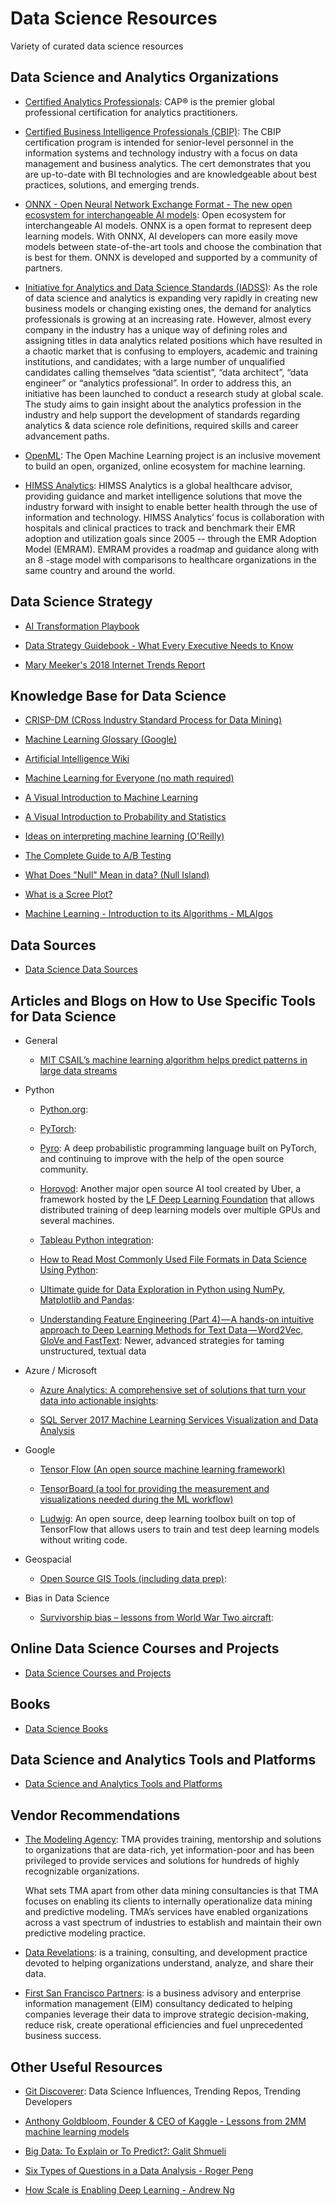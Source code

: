 # Data Science Resources

Variety of curated data science resources

## Data Science and Analytics Organizations

- [Certified Analytics Professionals](https://www.certifiedanalytics.org/): CAP® is the premier global professional certification for analytics practitioners.

- [Certified Business Intelligence Professionals (CBIP)](https://tdwi.org/cbip): The CBIP certification program is intended for senior-level personnel in the information systems and technology industry with a focus on data management and business analytics. The cert demonstrates that you are up-to-date with BI technologies and are knowledgeable about best practices, solutions, and emerging trends.

- [ONNX - Open Neural Network Exchange Format - The new open ecosystem for interchangeable AI models](https://onnx.ai/): Open ecosystem for interchangeable AI models. ONNX is a open format to represent deep learning models. With ONNX, AI developers can more easily move models between state-of-the-art tools and choose the combination that is best for them. ONNX is developed and supported by a community of partners.

- [Initiative for Analytics and Data Science Standards (IADSS)](https://www.iadss.org/): As the role of data science and analytics is expanding very rapidly in creating new business models or changing existing ones, the demand for analytics professionals is growing at an increasing rate. However, almost every company in the industry has a unique way of defining roles and assigning titles in data analytics related positions which have resulted in a chaotic market that is confusing to employers, academic and training institutions, and candidates; with a large number of unqualified candidates calling themselves “data scientist”, “data architect”, “data engineer” or “analytics professional”. In order to address this, an initiative has been launched to conduct a research study at global scale. The study aims to gain insight about the analytics profession in the industry and help support the development of standards regarding analytics & data science role definitions, required skills and career advancement paths.

- [OpenML](https://www.openml.org/): The Open Machine Learning project is an inclusive movement to build an open, organized, online ecosystem for machine learning.

- [HIMSS Analytics](https://www.himssanalytics.org): HIMSS Analytics is a global healthcare advisor, providing guidance and market intelligence solutions that move the industry forward with insight to enable better health through the use of information and technology. HIMSS Analytics’ focus is collaboration with hospitals and clinical practices to track and benchmark their EMR adoption and utilization goals since 2005 -- through the EMR Adoption Model (EMRAM). EMRAM provides a roadmap and guidance along with an 8 -stage model with comparisons to healthcare organizations in the same country and around the world.

## Data Science Strategy

- [AI Transformation Playbook](https://landing.ai/ai-transformation-playbook/)

- [Data Strategy Guidebook - What Every Executive Needs to Know](https://s3.amazonaws.com/eckerson/content_assets/assets/000/000/208/original/Data_Strategy_Guidebook.pdf)

- [Mary Meeker's 2018 Internet Trends Report](https://www.recode.net/2018/5/30/17385116/mary-meeker-slides-internet-trends-code-conference-2018)

## Knowledge Base for Data Science

- [CRISP-DM (CRoss Industry Standard Process for Data Mining)](https://en.wikipedia.org/wiki/Cross-industry_standard_process_for_data_mining)

- [Machine Learning Glossary (Google)](https://developers.google.com/machine-learning/glossary/)

- [Artificial Intelligence Wiki](https://www.datarobot.com/wiki/)

- [Machine Learning for Everyone (no math required)](https://vas3k.com/blog/machine_learning/)

- [A Visual Introduction to Machine Learning](http://www.r2d3.us/)

- [A Visual Introduction to Probability and Statistics](https://seeing-theory.brown.edu/index.html#firstPage)

- [Ideas on interpreting machine learning (O'Reilly)](https://www.oreilly.com/ideas/ideas-on-interpreting-machine-learning)

- [The Complete Guide to A/B Testing](https://vwo.com/ab-testing/)

- [What Does "Null" Mean in data? (Null Island)](https://www.youtube.com/watch?v=bjvIpI-1w84)

- [What is a Scree Plot?](https://en.wikipedia.org/wiki/Scree_plot)

- [Machine Learning - Introduction to its Algorithms - MLAlgos](https://vinodsblog.com/2018/03/26/machine-learning-introduction-to-its-algorithms-mlalgos/)

## Data Sources

- [Data Science Data Sources](https://github.com/tunlusoy/Data-Science-Data-Sources/blob/master/README.md)

## Articles and Blogs on How to Use Specific Tools for Data Science

- General
  - [MIT CSAIL’s machine learning algorithm helps predict patterns in large data streams](https://venturebeat.com/2019/03/31/mit-csails-machine-learning-algorithm-helps-to-predict-patterns-in-large-data-streams/)
  
- Python
  
  - [Python.org](https://www.python.org/):
  
  - [PyTorch](https://www.cuelogic.com/blog/pytorch-in-10-mins):
  
  - [Pyro](http://pyro.ai/): A deep probabilistic programming language built on PyTorch, and continuing to improve with the help of the open source community.
  
  - [Horovod](http://horovod.ai/): Another major open source AI tool created by Uber, a framework hosted by the [LF Deep Learning Foundation](https://www.linuxfoundation.org/projects/deep-learning/join/) that allows distributed training of deep learning models over multiple GPUs and several machines.
  
  - [Tableau Python integration](https://github.com/tableau/TabPy):
  
  - [How to Read Most Commonly Used File Formats in Data Science Using Python](https://www.analyticsvidhya.com/blog/2017/03/read-commonly-used-formats-using-python/):

  - [Ultimate guide for Data Exploration in Python using NumPy, Matplotlib and Pandas](https://www.analyticsvidhya.com/blog/2015/04/comprehensive-guide-data-exploration-sas-using-python-numpy-scipy-matplotlib-pandas/):
  
  - [Understanding Feature Engineering (Part 4) — A hands-on intuitive approach to Deep Learning Methods for Text Data — Word2Vec, GloVe and FastText](https://towardsdatascience.com/understanding-feature-engineering-part-4-deep-learning-methods-for-text-data-96c44370bbfa): Newer, advanced strategies for taming unstructured, textual data
  
- Azure / Microsoft
  
  - [Azure Analytics: A comprehensive set of solutions that turn your data into actionable insights](https://azure.microsoft.com/en-us/product-categories/analytics/):
  
  - [SQL Server 2017 Machine Learning Services Visualization and Data Analysis](https://www.mssqltips.com/sqlservertip/5943/sql-server-2017-machine-learning-services-visualization-and-data-analysis/)

- Google

  - [Tensor Flow (An open source machine learning framework)](https://www.tensorflow.org/)
  
  - [TensorBoard (a tool for providing the measurement and visualizations needed during the ML workflow)](https://colab.research.google.com/github/tensorflow/tensorboard/blob/master/docs/r2/tensorboard_quickstart.ipynb)

  - [Ludwig](https://uber.github.io/ludwig/): An open source, deep learning toolbox built on top of TensorFlow that allows users to train and test deep learning models without writing code.
  
- Geospacial

  - [Open Source GIS Tools (including data prep)](https://gisgeography.com/free-gis-software/):

- Bias in Data Science

  - [Survivorship bias – lessons from World War Two aircraft](https://clearthinking.co/survivorship-bias/):
  
  
## Online Data Science Courses and Projects

- [Data Science Courses and Projects](https://github.com/tunlusoy/Data-Science-Courses-and-Projects/blob/master/README.md)

## Books

- [Data Science Books](https://github.com/tunlusoy/Data-Science-Books/blob/master/README.md)

## Data Science and Analytics Tools and Platforms

- [Data Science and Analytics Tools and Platforms](https://github.com/tunlusoy/Data-Science-Tools)

## Vendor Recommendations
- [The Modeling Agency](https://www.the-modeling-agency.com): TMA provides training, mentorship and solutions to organizations that are data-rich, yet information-poor and has been privileged to provide services and solutions for hundreds of highly recognizable organizations.

  What sets TMA apart from other data mining consultancies is that TMA focuses on enabling its clients to internally operationalize data mining and predictive modeling. TMA’s services have enabled organizations across a vast spectrum of industries to establish and maintain their own predictive modeling practice.

- [Data Revelations](https://datarevelations.com): is a training, consulting, and development practice devoted to helping organizations understand, analyze, and share their data.

- [First San Francisco Partners](https://www.firstsanfranciscopartners.com/): is a business advisory and enterprise information management (EIM) consultancy dedicated to helping companies leverage their data to improve strategic decision-making, reduce risk, create operational efficiencies and fuel unprecedented business success.

## Other Useful Resources

- [Git Discoverer](https://gitdiscoverer.shinyapps.io/rstudio-shiny-contest/): Data Science Influences, Trending Repos, Trending Developers

- [Anthony Goldbloom, Founder & CEO of Kaggle - Lessons from 2MM machine learning models](https://www.youtube.com/watch?v=GTs5ZQ6XwUM)

- [Big Data: To Explain or To Predict?: Galit Shmueli](https://www.youtube.com/watch?v=d3_04o1BkGk)

- [Six Types of Questions in a Data Analysis - Roger Peng](https://www.youtube.com/watch?v=GRNyEzQ26Ww)

- [How Scale is Enabling Deep Learning - Andrew Ng](https://www.youtube.com/watch?v=LcfLo7YP8O4)

